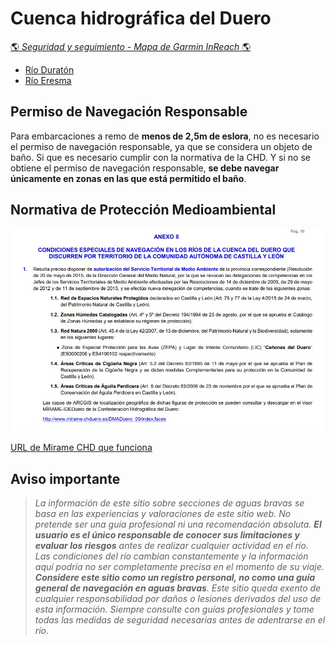 # Cuenca hidrográfica del Duero
[:earth_americas: *Seguridad y seguimiento - Mapa de Garmin InReach* :earth_americas:](https://share.garmin.com/gpalacios82)

* [Río Duratón](./CHD-Duraton.md)
* [Río Eresma](./CHD-Eresma.md)

## Permiso de Navegación Responsable
Para embarcaciones a remo de **menos de 2,5m de eslora**, no es necesario el permiso de navegación responsable, ya que se considera un objeto de baño. Si que es necesario cumplir con la normativa de la CHD. Y si no se obtiene el permiso de navegación responsable, **se debe navegar únicamente en zonas en las que está permitido el baño**.

## Normativa de Protección Medioambiental
![](../misc/images/chd-normativa-anexo2.jpg)

[URL de Mirame CHD que funciona](https://mirame.chduero.es/chduero/viewer)

## Aviso importante
>*La información de este sitio sobre secciones de aguas bravas se basa en las experiencias y valoraciones de este sitio web. No pretende ser una guía profesional ni una recomendación absoluta. **El usuario es el único responsable de conocer sus limitaciones y evaluar los riesgos** antes de realizar cualquier actividad en el río. Las condiciones del río cambian constantemente y la información aquí podría no ser completamente precisa en el momento de su viaje. **Considere este sitio como un registro personal, no como una guía general de navegación en aguas bravas**. Este sitio queda exento de cualquier responsabilidad por daños o lesiones derivados del uso de esta información. Siempre consulte con guías profesionales y tome todas las medidas de seguridad necesarias antes de adentrarse en el río.*